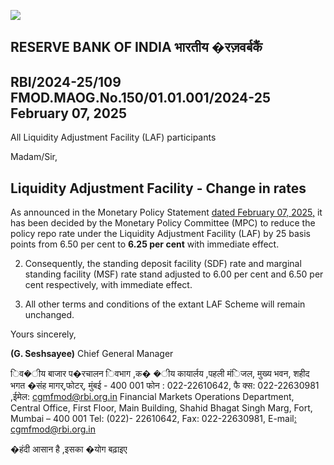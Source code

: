 ![](_page_0_Picture_0.jpeg)

## RESERVE BANK OF INDIA भारतीय �रज़वर्बकैं

## RBI/2024-25/109 FMOD.MAOG.No.150/01.01.001/2024-25 February 07, 2025

All Liquidity Adjustment Facility (LAF) participants

Madam/Sir,

 

## **Liquidity Adjustment Facility - Change in rates**

As announced in the Monetary Policy Statement [dated February 07, 2025,](https://www.rbi.org.in/Scripts/BS_PressReleaseDisplay.aspx?prid=59692) it has been decided by the Monetary Policy Committee (MPC) to reduce the policy repo rate under the Liquidity Adjustment Facility (LAF) by 25 basis points from 6.50 per cent to **6.25 per cent** with immediate effect.

2. Consequently, the standing deposit facility (SDF) rate and marginal standing facility (MSF) rate stand adjusted to 6.00 per cent and 6.50 per cent respectively, with immediate effect.

3. All other terms and conditions of the extant LAF Scheme will remain unchanged.

Yours sincerely,

**(G. Seshsayee)** Chief General Manager

 िव�ीय बाजार प�रचालन िवभाग ,क� �ीय कायार्लय ,पहली मंिजल, मुख्य भवन, शहीद भगत �संह मागर्,फोटर्, मुंबई - 400 001 फोन : 022-22610642, फै क्स: 022-22630981 ,ईमेल: [cgmfmod@rbi.org.in](mailto:cgmfmod@rbi.org.in) Financial Markets Operations Department, Central Office, First Floor, Main Building, Shahid Bhagat Singh Marg, Fort, Mumbai – 400 001 Tel: (022)- 22610642, Fax: 022-22630981, E-mail[: cgmfmod@rbi.org.in](mailto:cgmfmod@rbi.org.in) 

�हंदी आसान है ,इसका �योग बढ़ाइए